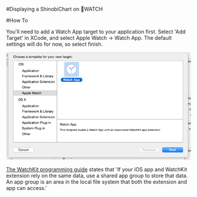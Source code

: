 #Displaying a ShinobiChart on WATCH



#How To

You'll need to add a Watch App target to your application first. Select 'Add Target' in XCode, and select Apple Watch -> Watch App. The default settings will do for now, so select finish.

![Watch App Target Setup](images/add_watch_target.png "Adding a Watch App Target")


[The WatchKit programming guide](https://developer.apple.com/library/prerelease/ios/documentation/General/Conceptual/WatchKitProgrammingGuide/DesigningaWatchKitApp.html "WatchKit Programming Guide") states that 'If your iOS app and WatchKit extension rely on the same data, use a shared app group to store that data. An app group is an area in the local file system that both the extension and app can access.'